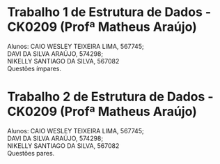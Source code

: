 # Trabalho 1 de Estrutura de Dados - CK0209 (Profª Matheus Araújo)
Alunos: CAIO WESLEY TEIXEIRA LIMA, 567745;<br/>
        DAVI DA SILVA ARAÚJO, 574298;<br/>
        NIKELLY SANTIAGO DA SILVA, 567082<br/>
Questões ímpares.<br/>

# Trabalho 2 de Estrutura de Dados - CK0209 (Profª Matheus Araújo)
Alunos: CAIO WESLEY TEIXEIRA LIMA, 567745;<br/>
        DAVI DA SILVA ARAÚJO, 574298;<br/>
        NIKELLY SANTIAGO DA SILVA, 567082<br/>
Questões pares.<br/>
